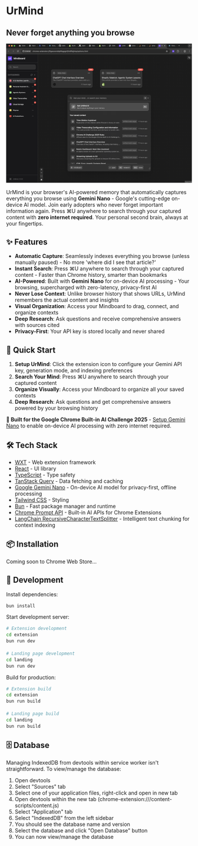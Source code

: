 # UrMind

## Never forget anything you browse

![UrMind - Your browser's AI-powered memory](/readme-screenshots/2.png)

UrMind is your browser's AI-powered memory that automatically captures everything you browse using **Gemini Nano** - Google's cutting-edge on-device AI model. Join early adopters who never forget important information again. Press ⌘U anywhere to search through your captured content with **zero internet required**. Your personal second brain, always at your fingertips.

## ✨ Features

- **Automatic Capture**: Seamlessly indexes everything you browse (unless manually paused) - No more 'where did I see that article?'
- **Instant Search**: Press ⌘U anywhere to search through your captured content - Faster than Chrome history, smarter than bookmarks
- **AI-Powered**: Built with **Gemini Nano** for on-device AI processing - Your browsing, supercharged with zero-latency, privacy-first AI
- **Never Lose Context**: Unlike browser history that shows URLs, UrMind remembers the actual content and insights
- **Visual Organization**: Access your Mindboard to drag, connect, and organize contexts
- **Deep Research**: Ask questions and receive comprehensive answers with sources cited
- **Privacy-First**: Your API key is stored locally and never shared

## 🚀 Quick Start

1. **Setup UrMind**: Click the extension icon to configure your Gemini API key, generation mode, and indexing preferences
2. **Search Your Mind**: Press ⌘U anywhere to search through your captured content
3. **Organize Visually**: Access your Mindboard to organize all your saved contexts
4. **Deep Research**: Ask questions and get comprehensive answers powered by your browsing history

**🚀 Built for the Google Chrome Built-in AI Challenge 2025** - [Setup Gemini Nano](./docs/GEMINI_NANO_SETUP.md) to enable on-device AI processing with zero internet required.

## 🛠️ Tech Stack

- [WXT](https://wxt.dev/) - Web extension framework
- [React](https://react.dev/) - UI library
- [TypeScript](https://www.typescriptlang.org/) - Type safety
- [TanStack Query](https://tanstack.com/query) - Data fetching and caching
- [Google Gemini Nano](https://ai.google.dev/gemini-api/docs) - On-device AI model for privacy-first, offline processing
- [Tailwind CSS](https://tailwindcss.com/) - Styling
- [Bun](https://bun.sh/) - Fast package manager and runtime
- [Chrome Prompt API](https://developer.chrome.com/docs/ai/prompt-api) - Built-in AI APIs for Chrome Extensions
- [LangChain RecursiveCharacterTextSplitter](https://js.langchain.com/docs/how_to/recursive_text_splitter/) - Intelligent text chunking for context indexing

## 📦 Installation

Coming soon to Chrome Web Store...

## 🔧 Development

Install dependencies:

```bash
bun install
```

Start development server:

```bash
# Extension development
cd extension
bun run dev

# Landing page development
cd landing
bun run dev
```

Build for production:

```bash
# Extension build
cd extension
bun run build

# Landing page build
cd landing
bun run build
```

## 🗄️ Database

Managing IndexedDB from devtools within service worker isn't straightforward. To view/manage the database:

1. Open devtools
2. Select "Sources" tab
3. Select one of your application files, right-click and open in new tab
4. Open devtools within the new tab (chrome-extension://<id>/content-scripts/content.js)
5. Select "Application" tab
6. Select "IndexedDB" from the left sidebar
7. You should see the database name and version
8. Select the database and click "Open Database" button
9. You can now view/manage the database
